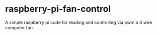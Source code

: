 # raspberry-pi-fan-control
A simple raspberry pi code for reading and controlling via pwm a 4 wire computer fan.
